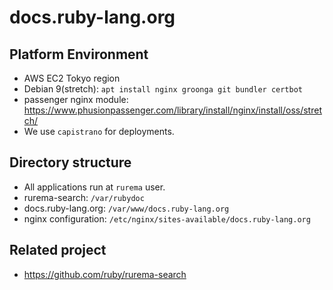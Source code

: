 # docs.ruby-lang.org

## Platform Environment

* AWS EC2 Tokyo region
* Debian 9(stretch): `apt install nginx groonga git bundler certbot`
* passenger nginx module: https://www.phusionpassenger.com/library/install/nginx/install/oss/stretch/
* We use `capistrano` for deployments.

## Directory structure

* All applications run at `rurema` user.
* rurema-search: `/var/rubydoc`
* docs.ruby-lang.org: `/var/www/docs.ruby-lang.org`
* nginx configuration: `/etc/nginx/sites-available/docs.ruby-lang.org`

## Related project

* https://github.com/ruby/rurema-search
